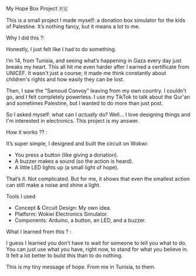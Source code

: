 My Hope Box Project 🇵🇸

This is a small project I made myself: a donation box simulator for the kids of Palestine. It’s nothing fancy, but it means a lot to me.


Why I did this ?: 

Honestly, I just felt like I had to do something.

I’m 14, from Tunisia, and seeing what’s happening in Gaza every day just breaks my heart. This all hit me even harder after I earned a certificate from UNICEF. It wasn't just a course; it made me think constantly about children's rights and how easily they can be lost.

Then, I saw the “Samoud Convoy” leaving from my own country. I couldn’t go, and I felt completely powerless. I use my TikTok to talk about the Qur'an and sometimes Palestine, but I wanted to do more than just post.

So I asked myself: what can I *actually* do?
Well… I love designing things and I'm interested in electronics. This project is my answer.


How it works ?? :

It’s super simple, I designed and built the circuit on Wokwi:

*   You press a button (like giving a donation).
*   A buzzer makes a sound (so the action is heard).
*   A little LED lights up (a small light of hope).

That’s it. Not complicated. But for me, it shows that even the smallest action can still make a noise and shine a light.


Tools I used

*   Concept & Circuit Design: My own idea.
*   Platform: Wokwi Electronics Simulator.
*   Components: Arduino, a button, an LED, and a buzzer.


What I learned from this ? :

I guess I learned you don’t have to wait for someone to tell you what to do. You can just use what you have, right now, to stand for what you believe in. It felt a lot better to build this than to do nothing.


This is my tiny message of hope. From me in Tunisia, to them.
